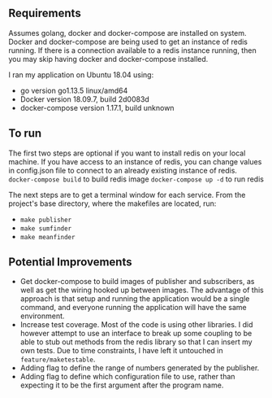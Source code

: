 ## Requirements
Assumes golang, docker and docker-compose are installed on system. Docker and docker-compose are being used to get an instance of redis running. If there is a connection available to a redis instance running, then you may skip having docker and docker-compose installed.

I ran my application on Ubuntu 18.04 using: 
- go version go1.13.5 linux/amd64
- Docker version 18.09.7, build 2d0083d
- docker-compose version 1.17.1, build unknown

## To run
The first two steps are optional if you want to install redis on your local machine. If you have access to an instance of redis, you can change values in config.json file to connect to an already existing instance of redis.
`docker-compose build` to build redis image
`docker-compose up -d` to run redis

The next steps are to get a terminal window for each service. From the project's base directory, where the makefiles are located, run:
- `make publisher`
- `make sumfinder`
- `make meanfinder`

## Potential Improvements
- Get docker-compose to build images of publisher and subscribers, as well as get the wiring hooked up between images. The advantage of this approach is that setup and running the application would be a single command, and everyone running the application will have the same environment.
- Increase test coverage. Most of the code is using other libraries. I did however attempt to use an interface to break up some coupling to be able to stub out methods from the redis library so that I can insert my own tests. Due to time constraints, I have left it untouched in `feature/maketestable`.
- Adding flag to define the range of numbers generated by the publisher.
- Adding flag to define which configuration file to use, rather than expecting it to be the first argument after the program name.